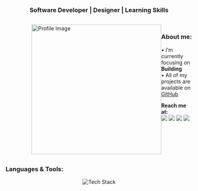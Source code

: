  
<h3 align="center">Software Developer | Designer | Learning Skills  </h3>

##
 

<div style="display: flex; align-items: flex-start; justify-content: end;">
  <img align="right" src="https://user-images.githubusercontent.com/74038190/225813708-98b745f2-7d22-48cf-9150-083f1b00d6c9.gif" alt="Profile Image" width="350" />
  <div style="max-width: calc(100% - 420px);">
    <h3>About me:</h3>
   <p>
  • I’m currently focusing on <b>Building</b> <br>
  • All of my projects are available on <a href="https://github.com/ayan-011">GitHub</a>
</p>
    
   </p>
    <b>  Reach me at: </b>  <br>
     <a href="https://www.linkedin.com/in/ayan-saifi-782505319/" target="_blank" rel="noopener noreferrer">
        <img src="https://skillicons.dev/icons?i=linkedin" /></a>
     <a href="https://www.instagram.com/ayaan_saifi__1/" target="_blank" rel="noopener noreferrer">
         <img src="https://skillicons.dev/icons?i=instagram" /></a>
       <a href="https://x.com/ayaan_saifi_1">
          <img src="https://skillicons.dev/icons?i=twitter" /></a>
     <a href="https://mail.google.com/mail/u/0/#inbox?compose=CllgCJZfSkjDwHGWVNhrcPZtGgcWRmJZscZtvhFBqwDNjJrrgKKWdPxvvvMhSvSZnrkTTbhcTdB">
          <img src="https://skillicons.dev/icons?i=gmail&theme=light" /></a>
     

 
  </div>
</div>

 ##


### Languages & Tools:
<p align="center">
  <img src="https://skillicons.dev/icons?i=js,ts,nodejs,mongodb,express,react,postman,nextjs,tailwind,html,css," alt="Tech Stack" />
</p>

